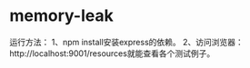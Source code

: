 memory-leak
===========
运行方法：
1、npm install安装express的依赖。
2、访问浏览器：http://localhost:9001/resources就能查看各个测试例子。

